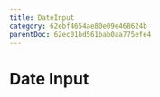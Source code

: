 ```yaml
---
title: DateInput
category: 62ebf4654ae80e09e468624b
parentDoc: 62ec01bd561bab0aa775efe4
---
```


# Date Input